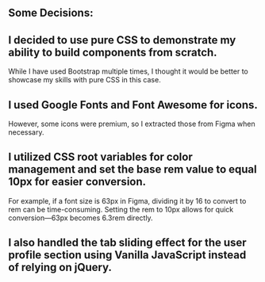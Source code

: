 ## Some Decisions:

## I decided to use pure CSS to demonstrate my ability to build components from scratch. 
While I have used Bootstrap multiple times, I thought it would be better to showcase my skills with pure CSS in this case.

## I used Google Fonts and Font Awesome for icons. 
However, some icons were premium, so I extracted those from Figma when necessary.

## I utilized CSS root variables for color management and set the base rem value to equal 10px for easier conversion. 
For example, if a font size is 63px in Figma, dividing it by 16 to convert to rem can be time-consuming. 
Setting the rem to 10px allows for quick conversion—63px becomes 6.3rem directly.

## I also handled the tab sliding effect for the user profile section using Vanilla JavaScript instead of relying on jQuery.